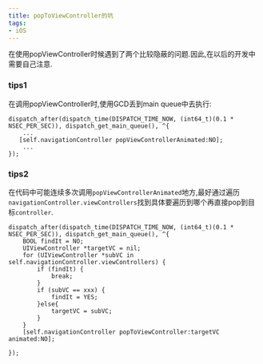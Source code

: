 ```yaml
---
title: popToViewController的坑
tags:
- iOS
---
```


在使用popViewController时候遇到了两个比较隐蔽的问题.因此,在以后的开发中需要自己注意.


### tips1
在调用popViewController时,使用GCD丢到main queue中去执行:

``` objc
dispatch_after(dispatch_time(DISPATCH_TIME_NOW, (int64_t)(0.1 * NSEC_PER_SEC)), dispatch_get_main_queue(), ^{
	...
   [self.navigationController popViewControllerAnimated:NO];
	...
});
```

### tips2

在代码中可能连续多次调用`popViewControllerAnimated`地方,最好通过遍历`navigationController.viewControllers`找到具体要遍历到哪个再直接pop到目标`controller`.

``` objc
dispatch_after(dispatch_time(DISPATCH_TIME_NOW, (int64_t)(0.1 * NSEC_PER_SEC)), dispatch_get_main_queue(), ^{
    BOOL findIt = NO;
    UIViewController *targetVC = nil;
    for (UIViewController *subVC in self.navigationController.viewControllers) {
        if (findIt) {
            break;
        }
        if (subVC == xxx) {
            findIt = YES;
        }else{
            targetVC = subVC;
        }
    }
	[self.navigationController popToViewController:targetVC animated:NO];

});

```